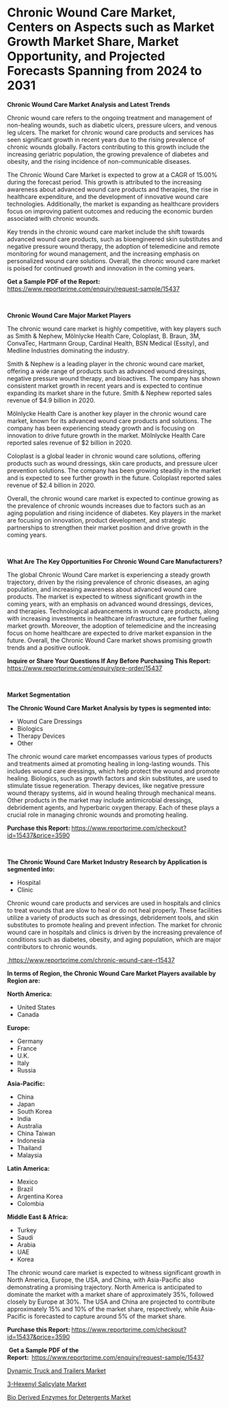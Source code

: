 <p><h1>Chronic Wound Care Market, Centers on Aspects such as Market Growth Market Share, Market Opportunity, and Projected Forecasts Spanning from 2024 to 2031</h1></p><p><strong>Chronic Wound Care Market Analysis and Latest Trends</strong></p>
<p><p>Chronic wound care refers to the ongoing treatment and management of non-healing wounds, such as diabetic ulcers, pressure ulcers, and venous leg ulcers. The market for chronic wound care products and services has seen significant growth in recent years due to the rising prevalence of chronic wounds globally. Factors contributing to this growth include the increasing geriatric population, the growing prevalence of diabetes and obesity, and the rising incidence of non-communicable diseases.</p><p>The Chronic Wound Care Market is expected to grow at a CAGR of 15.00% during the forecast period. This growth is attributed to the increasing awareness about advanced wound care products and therapies, the rise in healthcare expenditure, and the development of innovative wound care technologies. Additionally, the market is expanding as healthcare providers focus on improving patient outcomes and reducing the economic burden associated with chronic wounds.</p><p>Key trends in the chronic wound care market include the shift towards advanced wound care products, such as bioengineered skin substitutes and negative pressure wound therapy, the adoption of telemedicine and remote monitoring for wound management, and the increasing emphasis on personalized wound care solutions. Overall, the chronic wound care market is poised for continued growth and innovation in the coming years.</p></p>
<p><strong>Get a Sample PDF of the Report:&nbsp;</strong> <a href="https://www.reportprime.com/enquiry/request-sample/15437">https://www.reportprime.com/enquiry/request-sample/15437</a></p>
<p>&nbsp;</p>
<p><strong>Chronic Wound Care Major Market Players</strong></p>
<p><p>The chronic wound care market is highly competitive, with key players such as Smith & Nephew, Mölnlycke Health Care, Coloplast, B. Braun, 3M, ConvaTec, Hartmann Group, Cardinal Health, BSN Medical (Essity), and Medline Industries dominating the industry. </p><p>Smith & Nephew is a leading player in the chronic wound care market, offering a wide range of products such as advanced wound dressings, negative pressure wound therapy, and bioactives. The company has shown consistent market growth in recent years and is expected to continue expanding its market share in the future. Smith & Nephew reported sales revenue of $4.9 billion in 2020.</p><p>Mölnlycke Health Care is another key player in the chronic wound care market, known for its advanced wound care products and solutions. The company has been experiencing steady growth and is focusing on innovation to drive future growth in the market. Mölnlycke Health Care reported sales revenue of $2 billion in 2020.</p><p>Coloplast is a global leader in chronic wound care solutions, offering products such as wound dressings, skin care products, and pressure ulcer prevention solutions. The company has been growing steadily in the market and is expected to see further growth in the future. Coloplast reported sales revenue of $2.4 billion in 2020.</p><p>Overall, the chronic wound care market is expected to continue growing as the prevalence of chronic wounds increases due to factors such as an aging population and rising incidence of diabetes. Key players in the market are focusing on innovation, product development, and strategic partnerships to strengthen their market position and drive growth in the coming years.</p></p>
<p>&nbsp;</p>
<p><strong>What Are The Key Opportunities For Chronic Wound Care Manufacturers?</strong></p>
<p><p>The global Chronic Wound Care market is experiencing a steady growth trajectory, driven by the rising prevalence of chronic diseases, an aging population, and increasing awareness about advanced wound care products. The market is expected to witness significant growth in the coming years, with an emphasis on advanced wound dressings, devices, and therapies. Technological advancements in wound care products, along with increasing investments in healthcare infrastructure, are further fueling market growth. Moreover, the adoption of telemedicine and the increasing focus on home healthcare are expected to drive market expansion in the future. Overall, the Chronic Wound Care market shows promising growth trends and a positive outlook.</p></p>
<p><strong>Inquire or Share Your Questions If Any Before Purchasing This Report:</strong> <a href="https://www.reportprime.com/enquiry/pre-order/15437">https://www.reportprime.com/enquiry/pre-order/15437</a></p>
<p>&nbsp;</p>
<p><strong>Market Segmentation</strong></p>
<p><strong>The Chronic Wound Care Market Analysis by types is segmented into:</strong></p>
<p><ul><li>Wound Care Dressings</li><li>Biologics</li><li>Therapy Devices</li><li>Other</li></ul></p>
<p><p>The chronic wound care market encompasses various types of products and treatments aimed at promoting healing in long-lasting wounds. This includes wound care dressings, which help protect the wound and promote healing. Biologics, such as growth factors and skin substitutes, are used to stimulate tissue regeneration. Therapy devices, like negative pressure wound therapy systems, aid in wound healing through mechanical means. Other products in the market may include antimicrobial dressings, debridement agents, and hyperbaric oxygen therapy. Each of these plays a crucial role in managing chronic wounds and promoting healing.</p></p>
<p><strong>Purchase this Report:&nbsp;</strong><a href="https://www.reportprime.com/checkout?id=15437&price=3590">https://www.reportprime.com/checkout?id=15437&price=3590</a></p>
<p>&nbsp;</p>
<p><strong>The Chronic Wound Care Market Industry Research by Application is segmented into:</strong></p>
<p><ul><li>Hospital</li><li>Clinic</li></ul></p>
<p><p>Chronic wound care products and services are used in hospitals and clinics to treat wounds that are slow to heal or do not heal properly. These facilities utilize a variety of products such as dressings, debridement tools, and skin substitutes to promote healing and prevent infection. The market for chronic wound care in hospitals and clinics is driven by the increasing prevalence of conditions such as diabetes, obesity, and aging population, which are major contributors to chronic wounds.</p></p>
<p><a href="https://www.reportprime.com/chronic-wound-care-r15437">&nbsp;https://www.reportprime.com/chronic-wound-care-r15437</a></p>
<p><strong>In terms of Region, the Chronic Wound Care Market Players available by Region are:</strong></p>
<p>
    <p> <strong> North America: </strong>
        <ul>
            <li>United States</li>
            <li>Canada</li>
        </ul>
        </p> 
    <p> <strong> Europe: </strong>
        <ul>
            <li>Germany</li>
            <li>France</li>
            <li>U.K.</li>
            <li>Italy</li>
            <li>Russia</li>
        </ul>
        </p> 
    <p> <strong> Asia-Pacific: </strong>
        <ul>
            <li>China</li>
            <li>Japan</li>
            <li>South Korea</li>
            <li>India</li>
            <li>Australia</li>
            <li>China Taiwan</li>
            <li>Indonesia</li>
            <li>Thailand</li>
            <li>Malaysia</li>
        </ul>
        </p> 
    <p> <strong> Latin America: </strong>
        <ul>
            <li>Mexico</li>
            <li>Brazil</li>
            <li>Argentina Korea</li>
            <li>Colombia</li>
        </ul>
        </p> 
    <p> <strong> Middle East & Africa: </strong>
        <ul>
            <li>Turkey</li>
            <li>Saudi</li>
            <li>Arabia</li>
            <li>UAE</li>
            <li>Korea</li>
        </ul>
    </p>
    </p>
<p><p>The chronic wound care market is expected to witness significant growth in North America, Europe, the USA, and China, with Asia-Pacific also demonstrating a promising trajectory. North America is anticipated to dominate the market with a market share of approximately 35%, followed closely by Europe at 30%. The USA and China are projected to contribute approximately 15% and 10% of the market share, respectively, while Asia-Pacific is forecasted to capture around 5% of the market share.</p></p>
<p><strong>Purchase this Report: </strong><a href="https://www.reportprime.com/checkout?id=15437&price=3590">https://www.reportprime.com/checkout?id=15437&price=3590</a></p>
<p>&nbsp;<strong>Get a Sample PDF of the Report:&nbsp;&nbsp;</strong><a href="https://www.reportprime.com/enquiry/request-sample/15437">https://www.reportprime.com/enquiry/request-sample/15437</a></p>
<p><strong></strong></p>
<p><p><a href="https://www.linkedin.com/pulse/dynamic-truck-trailers-market-comprehensive-report-its-share-5ihve?trackingId=CXrg30o1psTD91ZuM0I9FA%3D%3D">Dynamic Truck and Trailers Market</a></p><p><a href="https://www.linkedin.com/pulse/3-hexenyl-salicylate-market-comprehensive-report-its-share-gifue?trackingId=4EgjVe0dyB39SLdovY8elg%3D%3D">3-Hexenyl Salicylate Market</a></p><p><a href="https://www.linkedin.com/pulse/bio-derived-enzymes-detergents-market-size-global-industry-p8yje?trackingId=dNMLpz1cyz97Cwsxcya%2BSw%3D%3D">Bio Derived Enzymes for Detergents Market</a></p></p>